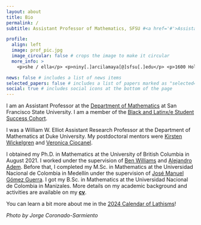 ```yaml
---
layout: about
title: Bio
permalink: /
subtitle: Assistant Professor of Mathematics, SFSU #<a href='#'>Assistant Professor of Mathematics</a>

profile:
  align: left
  image: prof_pic.jpg
  image_circular: false # crops the image to make it circular
  more_info: >
    <p>she / ella</p> <p>niny[.]arcilamaya[@]sfsu[.]edu</p> <p>1600 Holloway Ave</p> <p>San Francisco, CA 94132</p>

news: false # includes a list of news items
selected_papers: false # includes a list of papers marked as "selected={true}"
social: true # includes social icons at the bottom of the page
---
```

I am an Assistant Professor at the [Department of Mathematics](https://math.sfsu.edu) at San Francisco State University. I am a member of the [Black and Latinx/e Student Success Cohort](https://cose.sfsu.edu/news/new-faculty-bring-diverse-expertise-college-science-engineering).

I was a William W. Elliot Assistant Research Professor at the Department of Mathematics at Duke University. My postdoctoral mentors were [Kirsten Wickelgren](https://services.math.duke.edu/~kgw/index.html) and [Veronica Ciocanel](https://services.math.duke.edu/~ciocanel/).

I obtained my Ph.D. in Mathematics at the University of British Columbia in August 2021. I worked under the supervision of [Ben Williams](https://personal.math.ubc.ca/~tbjw/) and [Alejandro Adem](https://personal.math.ubc.ca/~adem/). Before that, I completed my M.Sc. in Mathematics at the Universidad Nacional de Colombia in Medellín under the supervision of [José Manuel Gómez Guerra](https://sites.google.com/a/unal.edu.co/jmgomez0/english). I got my B.Sc. in Mathematics at the Universidad Nacional de Colombia in Manizales. More details on my academic background and activities are available on my **[cv](/assets/pdf/cv_NinyAM_092824.pdf)**.

You can learn a bit more about me in the [2024 Calendar of Lathisms](https://www.lathisms.org/calendar-2024/niny-arcila-maya)!

_Photo by Jorge Coronado-Sarmiento_